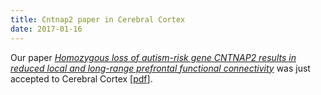 ```yaml
---
title: Cntnap2 paper in Cerebral Cortex
date: 2017-01-16
---
```

Our paper [*Homozygous loss of autism-risk gene CNTNAP2 results 
in reduced local and long-range prefrontal functional 
connectivity*](https://academic.oup.com/cercor/article/2981933/Homozygous-Loss-of-Autism-Risk-Gene-CNTNAP2)
was just accepted to Cerebral Cortex 
[[pdf](/downloads/publications/liska_etal_2017_cntnap2_connectivity.pdf)].
